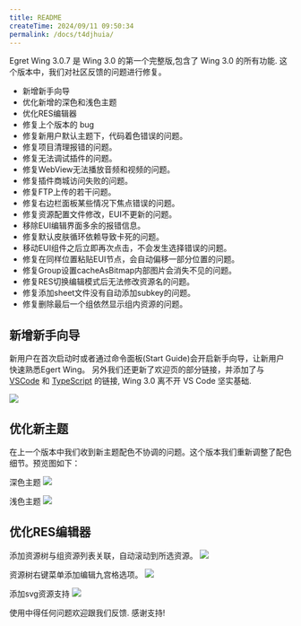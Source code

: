 ```yaml
---
title: README
createTime: 2024/09/11 09:50:34
permalink: /docs/t4djhuia/
---
```

Egret Wing 3.0.7 是 Wing 3.0 的第一个完整版,包含了 Wing 3.0 的所有功能. 这个版本中，我们对社区反馈的问题进行修复。

 - 新增新手向导
 - 优化新增的深色和浅色主题
 - 优化RES编辑器
 - 修复上个版本的 bug
  - 修复新用户默认主题下，代码着色错误的问题。
  - 修复项目清理报错的问题。
  - 修复无法调试插件的问题。
  - 修复WebView无法播放音频和视频的问题。
  - 修复插件商城访问失败的问题。
  - 修复FTP上传的若干问题。
  - 修复右边栏面板某些情况下焦点错误的问题。
  - 修复资源配置文件修改，EUI不更新的问题。
  - 移除EUI编辑界面多余的报错信息。
  - 修复默认皮肤循环依赖导致卡死的问题。
  - 移动EUI组件之后立即再次点击，不会发生选择错误的问题。
  - 修复在同样位置粘贴EUI节点，会自动偏移一部分位置的问题。
  - 修复Group设置cacheAsBitmap内部图片会消失不见的问题。
  - 修复RES切换编辑模式后无法修改资源名的问题。
  - 修复添加sheet文件没有自动添加subkey的问题。
  - 修复删除最后一个组依然显示组内资源的问题。


## 新增新手向导

新用户在首次启动时或者通过命令面板(Start Guide)会开启新手向导，让新用户快速熟悉Egert Wing。
另外我们还更新了欢迎页的部分链接，并添加了与 [VSCode](http://code.visualstudio.com/ "VSCode") 和 [TypeScript](https://www.typescriptlang.org/ "TypeScript") 的链接, Wing 3.0 离不开 VS Code 坚实基础.

![](573c2356b18df.png)

## 优化新主题

在上一个版本中我们收到新主题配色不协调的问题。这个版本我们重新调整了配色细节。预览图如下：

深色主题
![](573c2356cd0bd.png)

浅色主题
![](573c23573e29d.png)

## 优化RES编辑器

添加资源树与组资源列表关联，自动滚动到所选资源。
![](573c23592abc2.gif)

资源树右键菜单添加编辑九宫格选项。
![](573c23593f135.png)

添加svg资源支持
![](573c4b94483ce.png)

使用中得任何问题欢迎跟我们反馈. 感谢支持!

